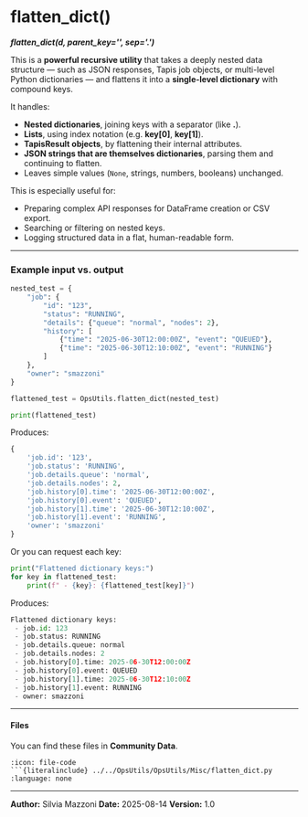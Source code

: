 # flatten_dict()

***flatten_dict(d, parent_key='', sep='.')***

This is a **powerful recursive utility** that takes a deeply nested data structure — such as JSON responses, Tapis job objects, or multi-level Python dictionaries — and flattens it into a **single-level dictionary** with compound keys.

It handles:

* **Nested dictionaries**, joining keys with a separator (like **.**).
* **Lists**, using index notation (e.g. **key[0]**, **key[1]**).
* **TapisResult objects**, by flattening their internal attributes.
* **JSON strings that are themselves dictionaries**, parsing them and continuing to flatten.
* Leaves simple values (`None`, strings, numbers, booleans) unchanged.

This is especially useful for:

* Preparing complex API responses for DataFrame creation or CSV export.
* Searching or filtering on nested keys.
* Logging structured data in a flat, human-readable form.

---

### Example input vs. output

```python
nested_test = {
    "job": {
        "id": "123",
        "status": "RUNNING",
        "details": {"queue": "normal", "nodes": 2},
        "history": [
            {"time": "2025-06-30T12:00:00Z", "event": "QUEUED"},
            {"time": "2025-06-30T12:10:00Z", "event": "RUNNING"}
        ]
    },
    "owner": "smazzoni"
}

flattened_test = OpsUtils.flatten_dict(nested_test)

print(flattened_test)
```

Produces:

```python
{
    'job.id': '123',
    'job.status': 'RUNNING',
    'job.details.queue': 'normal',
    'job.details.nodes': 2,
    'job.history[0].time': '2025-06-30T12:00:00Z',
    'job.history[0].event': 'QUEUED',
    'job.history[1].time': '2025-06-30T12:10:00Z',
    'job.history[1].event': 'RUNNING',
    'owner': 'smazzoni'
}
```

Or you can request each key:

```python
print("Flattened dictionary keys:")
for key in flattened_test:
    print(f" - {key}: {flattened_test[key]}")
```

Produces:

```python
Flattened dictionary keys:
 - job.id: 123
 - job.status: RUNNING
 - job.details.queue: normal
 - job.details.nodes: 2
 - job.history[0].time: 2025-06-30T12:00:00Z
 - job.history[0].event: QUEUED
 - job.history[1].time: 2025-06-30T12:10:00Z
 - job.history[1].event: RUNNING
 - owner: smazzoni
```

---

#### Files

You can find these files in **Community Data**.

````{dropdown} flatten_dict.py
:icon: file-code
```{literalinclude} ../../OpsUtils/OpsUtils/Misc/flatten_dict.py
:language: none
````

---

**Author:** Silvia Mazzoni
**Date:** 2025-08-14
**Version:** 1.0